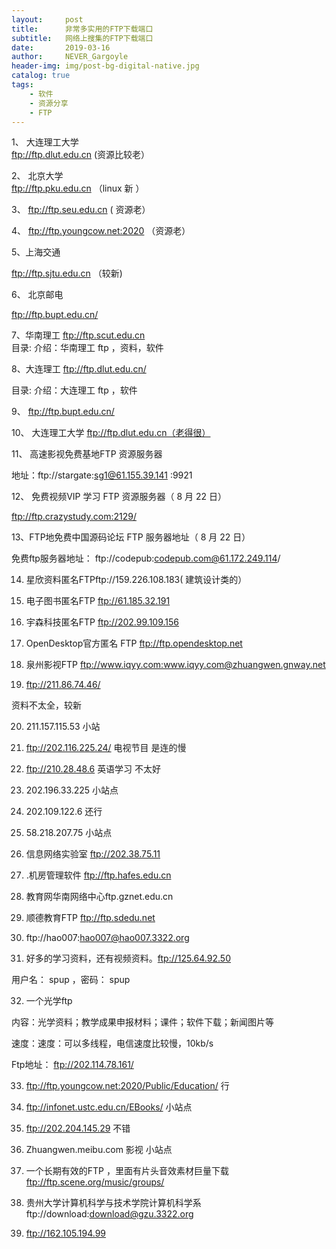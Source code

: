 ```yaml
---
layout:     post
title:      非常多实用的FTP下载端口
subtitle:   网络上搜集的FTP下载端口
date:       2019-03-16
author:     NEVER_Gargoyle
header-img: img/post-bg-digital-native.jpg
catalog: true
tags:
    - 软件
    - 资源分享
    - FTP
---
```



1、 大连理工大学  
ftp://ftp.dlut.edu.cn  (资源比较老）

2、 北京大学  
ftp://ftp.pku.edu.cn  （linux 新 ）

3、 ftp://ftp.seu.edu.cn ( 资源老）

4、 ftp://ftp.youngcow.net:2020 （资源老）

5、上海交通 

ftp://ftp.sjtu.edu.cn  （较新)

6、 北京邮电

ftp://ftp.bupt.edu.cn/   

7、华南理工 ftp://ftp.scut.edu.cn   
目录: 介绍：华南理工 ftp ，资料，软件

8、大连理工 ftp://ftp.dlut.edu.cn/ 

目录: 介绍：大连理工 ftp ，软件

9、 ftp://ftp.bupt.edu.cn/

10、 大连理工大学  ftp://ftp.dlut.edu.cn（老得很）

11、 高速影视免费基地FTP 资源服务器 

地址：ftp://stargate:sg1@61.155.39.141 :9921

12、  免费视频VIP 学习 FTP 资源服务器（ 8 月 22 日） 

ftp://ftp.crazystudy.com:2129/

13、FTP地免费中国源码论坛 FTP 服务器地址（ 8 月 22 日）

免费ftp服务器地址： ftp://codepub:codepub.com@61.172.249.114/

14. 星欣资料匿名FTPftp://159.226.108.183( 建筑设计类的）

15. 电子图书匿名FTP   ftp://61.185.32.191

16. 宇森科技匿名FTP   ftp://202.99.109.156

17. OpenDesktop官方匿名 FTP   ftp://ftp.opendesktop.net

18. 泉州影视FTP   ftp://www.iqyy.com:www.iqyy.com@zhuangwen.gnway.net

19. ftp://211.86.74.46/    

资料不太全，较新

20. 211.157.115.53 小站

21. ftp://202.116.225.24/  电视节目 是连的慢

22. ftp://210.28.48.6  英语学习 不太好

23. 202.196.33.225 小站点

24. 202.109.122.6 还行

25. 58.218.207.75 小站点

26. 信息网络实验室 ftp://202.38.75.11

27. .机房管理软件 ftp://ftp.hafes.edu.cn

28. 教育网华南网络中心ftp.gznet.edu.cn

29. 顺德教育FTP  ftp://ftp.sdedu.net

30. ftp://hao007:hao007@hao007.3322.org  

31. 好多的学习资料，还有视频资料。ftp://125.64.92.50 

用户名： spup ，密码： spup

32. 一个光学ftp 

 内容：光学资料；教学成果申报材料；课件；软件下载；新闻图片等 
 
 速度：速度：可以多线程，电信速度比较慢，10kb/s 
 
 Ftp地址： ftp://202.114.78.161/
 
33. ftp://ftp.youngcow.net:2020/Public/Education/  行

34. ftp://infonet.ustc.edu.cn/EBooks/  小站点

35. ftp://202.204.145.29  不错

36. Zhuangwen.meibu.com 影视 小站点

37. 一个长期有效的FTP ，里面有片头音效素材巨量下载 ftp://ftp.scene.org/music/groups/

38. 贵州大学计算机科学与技术学院计算机科学系  ftp://download:download@gzu.3322.org

39. ftp://162.105.194.99
